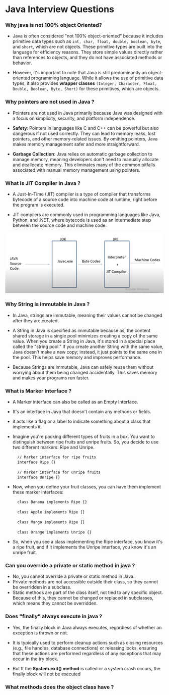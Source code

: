 # Java Interview Questions 

### Why java is not 100% object Oriented? 
- Java is often considered "not 100% object-oriented" because it includes primitive data types such as `int, char, float, double, boolean, byte`, and `short`, which are not objects. These primitive types are built into the language for efficiency reasons. They store simple values directly rather than references to objects, and they do not have associated methods or behavior.

- However, it's important to note that Java is still predominantly an object-oriented programming language. While it allows the use of primitive data types, it also provides **wrapper classes** `(Integer, Character, Float, Double, Boolean, Byte, Short)` for these primitives, which are objects.

### Why pointers are not used in Java ?
- Pointers are not used in Java primarily because Java was designed with a focus on simplicity, security, and platform independence.

- **Safety**: Pointers in languages like C and C++ can be powerful but also dangerous if not used correctly. They can lead to memory leaks, lost pointers, and other memory-related issues. By omitting pointers, Java makes memory management safer and more straightforward.

- **Garbage Collection**: Java relies on automatic garbage collection to manage memory, meaning developers don't need to manually allocate and deallocate memory. This eliminates many of the common pitfalls associated with manual memory management using pointers.


### What is JIT Compiler in Java ?

- A Just-In-Time (JIT) compiler is a type of compiler that transforms bytecode of a source code into machine code at runtime, right before the program is executed. 

- JIT compilers are commonly used in programming languages like Java, Python, and .NET, where bytecode is used as an intermediate step between the source code and machine code.

!["JIT Compiler"](jitCompiler.png)

### Why String is immutable in Java ?
- In Java, strings are immutable, meaning their values cannot be changed after they are created.

- A String in Java is specified as immutable because as, the content shared storage in a single pool minimizes creating a copy of the same value. When you create a String in Java, it's stored in a special place called the "string pool." If you create another String with the same value, Java doesn't make a new copy; instead, it just points to the same one in the pool. This helps save memory and improves performance.

- Because Strings are immutable, Java can safely reuse them without worrying about them being changed accidentally. This saves memory and makes your programs run faster.

### What is Marker Interface ? 
- A Marker interface can also be called as an Empty Interface.
- It's an interface in Java that doesn't contain any methods or fields. 
- it acts like a flag or a label to indicate something about a class that implements it.
- Imagine you're packing different types of fruits in a box. You want to distinguish between ripe fruits and unripe fruits. So, you decide to use two different markers: Ripe and Unripe.

        // Marker interface for ripe fruits
        interface Ripe {}

        // Marker interface for unripe fruits
        interface Unripe {}

- Now, when you define your fruit classes, you can have them implement these marker interfaces:

        class Banana implements Ripe {}

        class Apple implements Ripe {}

        class Mango implements Ripe {}

        class Orange implements Unripe {}


- So, when you see a class implementing the Ripe interface, you know it's a ripe fruit, and if it implements the Unripe interface, you know it's an unripe fruit.

### Can you override a private or static method in java ? 
- No, you cannot override a private or static method in Java.
- Private methods are not accessible outside their class, so they cannot be overridden in a subclass.
- Static methods are part of the class itself, not tied to any specific object. Because of this, they cannot be changed or replaced in subclasses, which means they cannot be overridden.

### Does "finally" always execute in java ? 
- Yes, the finally block in Java always executes, regardless of whether an exception is thrown or not.
-  It is typically used to perform cleanup actions such as closing resources (e.g., file handles, database connections) or releasing locks, ensuring that these actions are performed regardless of any exceptions that may occur in the try block.

- But If the **System.exit() method** is called or a system crash occurs, the finally block will not be executed

### What methods does the object class have ? 

